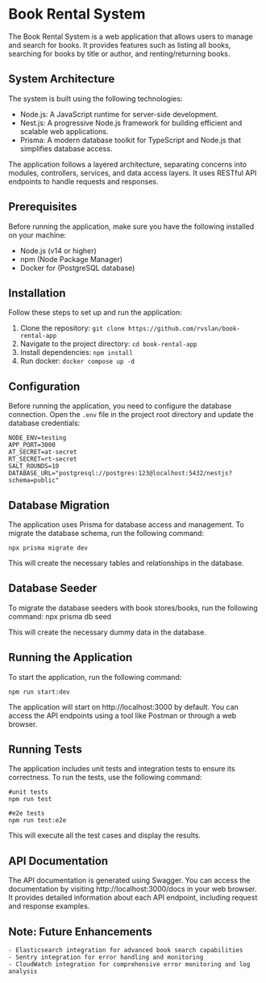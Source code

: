 # Book Rental System

The Book Rental System is a web application that allows users to manage and search for books. It provides features such as listing all books, searching for books by title or author, and renting/returning books.

## System Architecture

The system is built using the following technologies:

- Node.js: A JavaScript runtime for server-side development.
- Nest.js: A progressive Node.js framework for building efficient and scalable web applications.
- Prisma: A modern database toolkit for TypeScript and Node.js that simplifies database access.

The application follows a layered architecture, separating concerns into modules, controllers, services, and data access layers. It uses RESTful API endpoints to handle requests and responses.

## Prerequisites

Before running the application, make sure you have the following installed on your machine:

- Node.js (v14 or higher)
- npm (Node Package Manager)
- Docker for (PostgreSQL database)

## Installation

Follow these steps to set up and run the application:

1. Clone the repository: `git clone https://github.com/rvslan/book-rental-app`
2. Navigate to the project directory: `cd book-rental-app`
3. Install dependencies: `npm install`
4. Run docker: `docker compose up -d`

## Configuration

Before running the application, you need to configure the database connection. Open the `.env` file in the project root directory and update the database credentials:

    NODE_ENV=testing
    APP_PORT=3000
    AT_SECRET=at-secret
    RT_SECRET=rt-secret
    SALT_ROUNDS=10
    DATABASE_URL="postgresql://postgres:123@localhost:5432/nestjs?schema=public"


## Database Migration

The application uses Prisma for database access and management. To migrate the database schema, run the following command:

    npx prisma migrate dev

This will create the necessary tables and relationships in the database.

## Database Seeder

To migrate the database seeders with book stores/books, run the following command:
    npx prisma db seed

This will create the necessary dummy data in the database.

## Running the Application

To start the application, run the following command:

    npm run start:dev


The application will start on http://localhost:3000 by default. You can access the API endpoints using a tool like Postman or through a web browser.

## Running Tests

The application includes unit tests and integration tests to ensure its correctness. To run the tests, use the following command:

    #unit tests
    npm run test
    
    #e2e tests
    npm run test:e2e


This will execute all the test cases and display the results.

## API Documentation

The API documentation is generated using Swagger. You can access the documentation by visiting http://localhost:3000/docs in your web browser. It provides detailed information about each API endpoint, including request and response examples.

## Note: Future Enhancements

	- Elasticsearch integration for advanced book search capabilities 
	- Sentry integration for error handling and monitoring
	- CloudWatch integration for comprehensive error monitoring and log analysis



